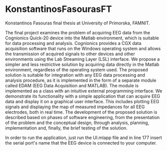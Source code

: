 # KonstantinosFasourasFT
Konstantinos Fasouras final thesis at University of Primorska, FAMNIT.

The final project examines the problem of acquiring EEG data from the Cognionics Quick-20 device into the Matlab environment, which is suitable for data processing and analysis. Cognionics provides a CGX data acquisition software that runs on the Windows operating system and allows the transmission of acquired signals to other devices and other environments using the Lab Streaming Layer (LSL) interface. We propose a simpler and less restrictive solution by acquiring data directly in the Matlab environment, regardless of the operating system used. The proposed solution is suitable for integration with any EEG data processing and analysis procedure, as it is implemented in the form of a separate module called EDAM (EEG Data Acquisition and MATLAB). The module is implemented as a class with an intuitive external programming interface. We demonstrate its functionality with a simple application that can acquire EEG data and display it on a graphical user interface. This includes plotting EEG signals and displaying the map of measured impedances for all EEG electrodes, both in real time. The development of the proposed solution is described based on phases of software engineering, from the presentation of the problem and the conceptual design, through analysis, planning, implementation and, finally, the brief testing of the solution.

In order to run the application, just run the UI.mlapp file and in line 177 insert the serial port's name that the EEG device is connected to your computer.